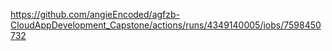 https://github.com/angieEncoded/agfzb-CloudAppDevelopment_Capstone/actions/runs/4349140005/jobs/7598450732